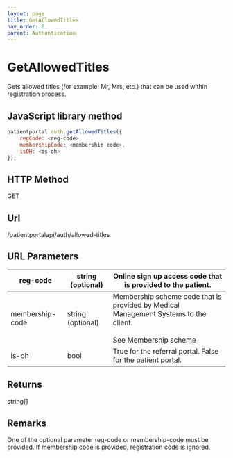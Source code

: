```yaml
---
layout: page
title: GetAllowedTitles
nav_order: 8
parent: Authentication
---
```


# GetAllowedTitles

Gets allowed titles (for example: Mr, Mrs, etc.) that can be used within registration process.

## JavaScript library method

```javascript
patientportal.auth.getAllowedTitles({
    regCode: <reg-code>,
    membershipCode: <membership-code>,
    isOH: <is-oh>
});
```

## HTTP Method

GET

## ****Url****

/patientportalapi/auth/allowed-titles

## URL Parameters

| reg-code | string (optional) | Online sign up access code that is provided to the patient. |
| --- | --- | --- |
| membership-code | string (optional) | Membership scheme code that is provided by Medical Management Systems to the client.<br><br>See Membership scheme |
| is-oh | bool | True for the referral portal. False for the patient portal. |

## Returns

string\[\]

## Remarks

One of the optional parameter reg-code or membership-code must be provided. If membership code is provided, registration code is ignored.
